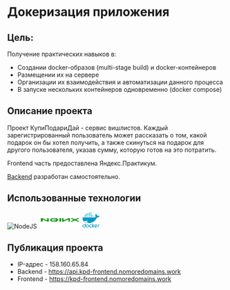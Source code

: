 # Докеризация приложения

## Цель: 
Получение практических навыков в: 
  - Cоздании docker-образов (multi-stage build) и docker-контейнеров
  - Размещении их на сервере
  - Организации их взаимодействия и автоматизации данного процесса
  - В запуске нескольких контейнеров одновременно (docker compose)

## Описание проекта

Проект КупиПодариДай - сервис вишлистов. Kаждый зарегистрированный пользователь может рассказать о том, какой подарок он бы хотел получить, а также скинуться на подарок для другого пользователя, указав сумму, которую готов на это потратить.

Frontend часть предоставлена Яндекс.Практикум.

[Backend](https://github.com/Ev-Kos/kupipodariday-backend) разработан самостоятельно.
 
## Использованные технологии

<img src="https://www.vectorlogo.zone/logos/nodejs/nodejs-horizontal.svg" width="100" height="40" title="NodeJS" alt="NodeJS"/>&nbsp;
<img src="https://github.com/devicons/devicon/blob/master/icons/nginx/nginx-original.svg" width="90" height="40" title="Nginx" alt="nginx"/>&nbsp;
<img src="https://github.com/devicons/devicon/blob/master/icons/docker/docker-plain-wordmark.svg" title="Docker" alt="Docker" width="40" height="40"/>&nbsp;

## Публикация проекта

- IP-адрес - 158.160.65.84
- Backend - https://api.kpd-frontend.nomoredomains.work
- Frontend - https://kpd-frontend.nomoredomains.work
